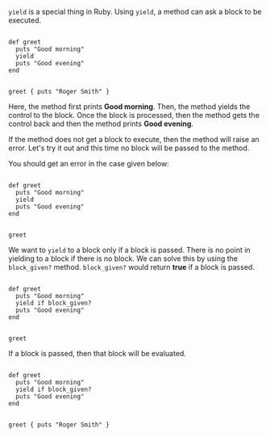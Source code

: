 `yield` is a special thing in Ruby.
Using `yield`, a method can
ask a block to be executed.

<codeblock language="ruby" type="lesson">
<code>
def greet
  puts "Good morning"
  yield
  puts "Good evening"
end

greet { puts "Roger Smith" }
</code>
</codeblock>

Here, the method first prints **Good morning**.
Then, the method yields the control to the block.
Once the block is processed, then the method gets
the control back
and
then the method prints **Good evening**.

If the method does not get a block to execute, then
the method will raise an error.
Let's try it out and this time no block will be
passed to the method.

You should get an error in the case given below:

<codeblock language="ruby" type="lesson">
<code>
def greet
  puts "Good morning"
  yield
  puts "Good evening"
end

greet
</code>
</codeblock>

We want to `yield` to a block
only if a block is passed.
There is no point in yielding
to a block if there is no block.
We can solve this by using the `block_given?` method.
`block_given?` would return
**true** if a block is passed.

<codeblock language="ruby" type="lesson">
<code>
def greet
  puts "Good morning"
  yield if block_given?
  puts "Good evening"
end

greet
</code>
</codeblock>

If a block is passed, then that block
will be evaluated.

<codeblock language="ruby" type="lesson">
<code>
def greet
  puts "Good morning"
  yield if block_given?
  puts "Good evening"
end

greet { puts "Roger Smith" }
</code>
</codeblock>